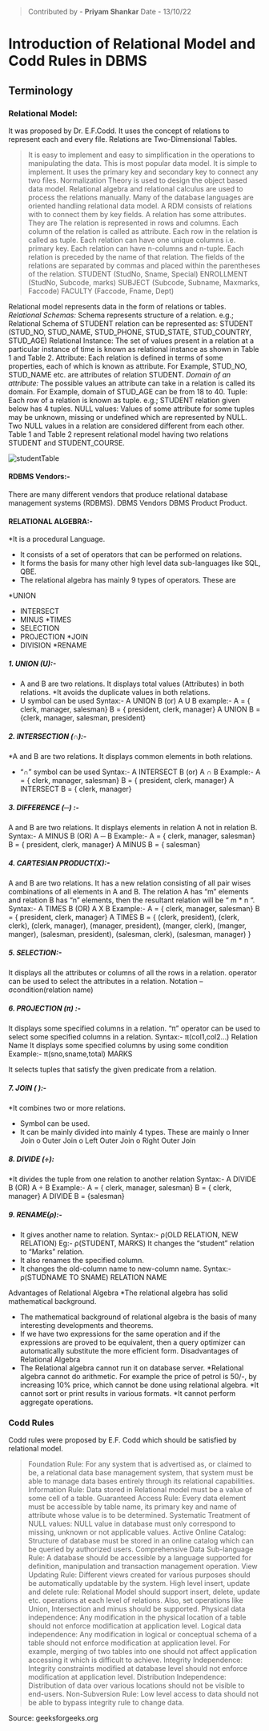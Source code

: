>Contributed by - **Priyam Shankar**
>Date - 13/10/22

# Introduction of Relational Model and Codd Rules in DBMS
## Terminology 

### Relational Model: 
It was proposed by Dr. E.F.Codd. 
It uses the concept of relations to represent each and every file. 
Relations are Two-Dimensional Tables. 
> It is easy to implement and easy to simplification in the operations to 
manipulating the data. 
> This is most popular data model.
> It is simple to implement.
It uses the primary key and secondary key to connect any two files.
Normalization Theory is used to design the object based data model.
Relational algebra and relational calculus are used to process the 
relations manually.
Many of the database languages are oriented handling relational data 
model.
> A RDM consists of relations with to connect them by key fields. A 
relation has some attributes. They are
The relation is represented in rows and columns.
> Each column of the relation is called as attribute.
Each row in the relation is called as tuple.
Each relation can have one unique columns i.e. primary key.
> Each relation can have n-columns and n-tuple.
Each relation is preceded by the name of that relation. The fields of the 
relations are separated by commas and placed within the parentheses of the 
relation.
STUDENT (StudNo, Sname, Special)
ENROLLMENT (StudNo, Subcode, marks)
SUBJECT (Subcode, Subname, Maxmarks, Faccode)
FACULTY (Faccode, Fname, Dept)

Relational model represents data in the form of relations or tables. 
*Relational Schemas:* Schema represents structure of a relation. e.g.; Relational Schema of STUDENT relation can be represented as: STUDENT (STUD_NO, STUD_NAME, STUD_PHONE, STUD_STATE, STUD_COUNTRY, STUD_AGE) Relational Instance: The set of values present in a relation at a particular instance of time is known as relational instance as shown in Table 1 and Table 2. Attribute: Each relation is defined in terms of some properties, each of which is known as attribute. For Example, STUD_NO, STUD_NAME etc. are attributes of relation STUDENT. 
*Domain of an attribute:* The possible values an attribute can take in a relation is called its domain. For Example, domain of STUD_AGE can be from 18 to 40. Tuple: Each row of a relation is known as tuple. e.g.; STUDENT relation given below has 4 tuples. NULL values: Values of some attribute for some tuples may be unknown, missing or undefined which are represented by NULL. Two NULL values in a relation are considered different from each other. Table 1 and Table 2 represent relational model having two relations STUDENT and STUDENT_COURSE. 

![studentTable](https://media.geeksforgeeks.org/wp-content/uploads/image7.png)

#### RDBMS Vendors:-
There are many different vendors that produce relational database 
management systems (RDBMS).
DBMS Vendors DBMS Product Product.

 

#### RELATIONAL ALGEBRA:- 
*It is a procedural Language.
* It consists of a set of operators that can be performed on relations. 
* It forms the basis for many other high level data sub-languages like 
SQL, QBE. 
* The relational algebra has mainly 9 types of operators. These are

*UNION
* INTERSECT
* MINUS
*TIMES
* SELECTION
* PROJECTION
*JOIN
* DIVISION
*RENAME
##### 1. UNION (U):- 
* A and B are two relations. It displays total values (Attributes) in both 
relations. 
*It avoids the duplicate values in both relations.
* U symbol can be used
Syntax:- A UNION B (or) A U B
example:- A = { clerk, manager, salesman}
B = { president, clerk, manager}
A UNION B = {clerk, manager, salesman, president}
##### 2. INTERSECTION (∩):-
*A and B are two relations. It displays common elements in both 
relations. 
* “∩” symbol can be used
Syntax:- A INTERSECT B (or) A ∩ B
Example:- A = { clerk, manager, salesman}
B = { president, clerk, manager}
A INTERSECT B = { clerk, manager}
##### 3. DIFFERENCE (─) :- 
 A and B are two relations. It displays elements in relation A not in 
relation B. 
Syntax:- A MINUS B (OR) A ─ B
Example:- A = { clerk, manager, salesman} B = { president, clerk, manager}
A MINUS B = { salesman} 

 

##### 4. CARTESIAN PRODUCT(X):- 
A and B are two relations. It has a new relation consisting of all pair 
wises combinations of all elements in A and B. 
The relation A has “m” elements and relation B has “n” elements, then 
the resultant relation will be “ m * n “. 
 Syntax:- A TIMES B (OR) A X B
Example:- A = { clerk, manager, salesman}
B = { president, clerk, manager}
A TIMES B = { (clerk, president), (clerk, clerk), (clerk, manager), (manager, 
president), (manger, clerk), (manger, manger), (salesman, president), 
(salesman, clerk), (salesman, manager) }
##### 5. SELECTION:-
It displays all the attributes or columns of all the rows in a relation.
 operator can be used to select the attributes in a relation.
Notation – σcondition(relation name) 

 

##### 6. PROJECTION (π) :- 
 It displays some specified columns in a relation.
“π” operator can be used to select some specified columns in a 
relation. Syntax:- π(col1,col2…) Relation Name
 It displays some specified columns by using some condition
Example:- π(sno,sname,total) MARKS

 

It selects tuples that satisfy the given predicate from a relation. 

##### 7. JOIN ( ):-
*It combines two or more relations. 
* Symbol can be used.
* It can be mainly divided into mainly 4 types. These are mainly
o Inner Join
o Outer Join
o Left Outer Join
o Right Outer Join 

##### 8. DIVIDE (÷): 
*It divides the tuple from one relation to another relation
Syntax:- A DIVIDE B (OR) A ÷ B
Example:- A = { clerk, manager, salesman} B = { clerk, manager}
A DIVIDE B = {salesman} 

##### 9. RENAME(ρ):-
* It gives another name to relation.
Syntax:- ρ(OLD RELATION, NEW RELATION)
Eg:- ρ(STUDENT, MARKS)
It changes the “student” relation to “Marks” relation.
* It also renames the specified column.
* It changes the old-column name to new-column name.
Syntax:- ρ(STUDNAME TO SNAME) RELATION NAME 

Advantages of Relational Algebra
*The relational algebra has solid mathematical background.
* The mathematical background of relational algebra is the basis of
many interesting developments and theorems.
* If we have two expressions for the same operation and if the
expressions are proved to be equivalent, then a query optimizer can
automatically substitute the more efficient form.
Disadvantages of Relational Algebra
* The Relational algebra cannot run it on database server.
*Relational algebra cannot do arithmetic. 
For example the price of petrol is 50/-, by increasing 10% price, which 
cannot be done using relational algebra.
*It cannot sort or print results in various formats.
*It cannot perform aggregate operations. 

### Codd Rules
Codd rules were proposed by E.F. Codd which should be satisfied by relational model.

> Foundation Rule: For any system that is advertised as, or claimed to be, a relational data base management system, that system must be able to manage data bases entirely through its relational capabilities.
Information Rule: Data stored in Relational model must be a value of some cell of a table.
Guaranteed Access Rule: Every data element must be accessible by table name, its primary key and name of attribute whose value is to be determined.
Systematic Treatment of NULL values: NULL value in database must only correspond to missing, unknown or not applicable values.
Active Online Catalog: Structure of database must be stored in an online catalog which can be queried by authorized users.
Comprehensive Data Sub-language Rule: A database should be accessible by a language supported for definition, manipulation and transaction management operation.
View Updating Rule: Different views created for various purposes should be automatically updatable by the system.
High level insert, update and delete rule: Relational Model should support insert, delete, update etc. operations at each level of relations. Also, set operations like Union, Intersection and minus should be supported.
Physical data independence: Any modification in the physical location of a table should not enforce modification at application level.
Logical data independence: Any modification in logical or conceptual schema of a table should not enforce modification at application level. For example, merging of two tables into one should not affect application accessing it which is difficult to achieve.
Integrity Independence: Integrity constraints modified at database level should not enforce modification at application level.
Distribution Independence: Distribution of data over various locations should not be visible to end-users.
Non-Subversion Rule: Low level access to data should not be able to bypass integrity rule to change data.


 Source: geeksforgeeks.org
